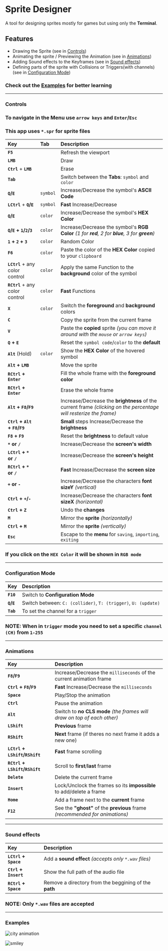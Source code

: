 # Sprite Designer

A tool for designing sprites mostly for games but using only the **Terminal**.


## Features

- Drawing the Sprite (see in [Controls](#controls))
- Animating the sprite / Previewing the Animation (see in [Animations](#animations))
- Adding Sound effects to the Keyframes (see in [Sound effects](#sound-effects))
- Defining parts of the sprite with Collisions or Triggers(with channels) (see in [Configuration Mode](#configuration-mode))

### Check out the [Examples](#examples) for better learning

------

### Controls

### To navigate in the **Menu** use `arrow keys` and `Enter`/`Esc`

### This app uses `*.spr` for **sprite files**

| Key                             | Tab      | Description                                                                                                       |
| :------------------------------ | :------- | :---------------------------------------------------------------------------------------------------------------- |
| **`F5`**                        |          | Refresh the viewport                                                                                              |
| **`LMB`**                       |          | Draw                                                                                                              |
| **`Ctrl`** + **`LMB`**          |          | Erase                                                                                                             |
| **`Tab`**                       |          | Switch between the **Tabs**: `symbol` and `color`                                                                 |
| **`Q`/`E`**                     | `symbol` | Increase/Decrease the symbol's **ASCII Code**                                                                     |
| **`LCtrl`** + **`Q`/`E`**       | `symbol` | **Fast** Increase/Decrease                                                                                        |
| **`Q`/`E`**                     | `color`  | Increase/Decrease the symbol's **HEX Color**                                                                      |
| **`Q`/`E` + `1`/`2`/`3`**       | `color`  | Increase/Decrease the symbol's **RGB Color** *(1 for **red**, 2 for **blue**, 3 for **green**)*                   |
| **`1` + `2` + `3`**             | `color`  | Random Color                                                                                                      |
| **`F6`**                        | `color`  | Paste the color of the **HEX Color** copied to your `clipboard`                                                   |
| **`LCtrl`** + any color control | `color`  | Apply the same Function to the **background** color of the symbol                                                 |
| **`RCtrl`** + any color control | `color`  | **Fast** Functions                                                                                                |
| **`X`**                         | `color`  | Switch the **foreground** and **background** colors                                                               |
| **`C`**                         |          | Copy the sprite from the current frame                                                                            |
| **`V`**                         |          | Paste the **copied** sprite *(you can move it around with the `mouse` or `arrow keys`)*                           |
| **`Q` + `E`**                   |          | Reset the `symbol code`/`color` to the **default**                                                                |
| **`Alt`** (Hold)                | `color`  | Show the **HEX Color** of the hovered symbol                                                                      |
| **`Alt` + `LMB`**               |          | Move the sprite                                                                                                   |
| **`RCtrl` + `Enter`**           |          | Fill the whole frame with the **foreground color**                                                                |
| **`RCtrl` + `Enter`**           |          | Erase the whole frame                                                                                             |
| **`Alt` + `F8`/`F9`**           |          | Increase/Decrease the **brightness** of the current frame *(clicking on the percentage will resterize the frame)* |
| **`Ctrl` + `Alt` + `F8`/`F9`**  |          | **Small** steps Increase/Decrease the **brightness**                                                              |
| **`F8` + `F9`**                 |          | Reset the **brightness** to default value                                                                         |
| **`*` or `/`**                  |          | Increase/Decrease the **screen's width**                                                                          |
| **`LCtrl` + `*` or `/`**        |          | Increase/Decrease the **screen's height**                                                                         |
| **`RCtrl` + `*` or `/`**        |          | **Fast** Increase/Decrease the **screen size**                                                                    |
| **`+` or `-`**                  |          | Increase/Decrease the characters **font sizeY** *(vertical)*                                                      |
| **`Ctrl` + `+`/`-`**            |          | Increase/Decrease the characters **font sizeX** *(horizontal)*                                                    |
| **`Ctrl` + `Z`**                |          | Undo the **changes**                                                                                              |
| **`M`**                         |          | Mirror the **sprite** *(horizontally)*                                                                            |
| **`Ctrl` + `M`**                |          | Mirror the **sprite** *(vertically)*                                                                              |
| **`Esc`**                       |          | Escape to the **menu** for `saving`, `importing`, `exiting`                                                       |

### If you click on the `HEX Color` it will be shown in `RGB mode`

------

### Configuration Mode

| Key         | Description                                                    |
| :---------- | :------------------------------------------------------------- |
| **`F10`**   | Switch to **Configuration Mode**                               |
| **`Q`/`E`** | Switch between: `C: (collider)`, `T: (trigger)`, `U: (update)` |
| **`Tab`**   | To set the channel for a `trigger`                             |

### NOTE: When in `trigger` mode you need to set a specific `channel (CH)` from `1-255`

------

### Animations

| Key                             | Description                                                                  |
| :------------------------------ | :--------------------------------------------------------------------------- |
| **`F8`/`F9`**                   | Increase/Decrease the `milliseconds` of the current animation frame          |
| **`Ctrl` + `F8`/`F9`**          | **Fast** Increase/Decrease the `milliseconds`                                |
| **`Space`**                     | Play/Stop the animation                                                      |
| **`Ctrl`**                      | Pause the animation                                                          |
| **`Alt`**                       | Switch to **no CLS mode** *(the frames will draw on top of each other)*      |
| **`LShift`**                    | **Previous** frame                                                           |
| **`RShift`**                    | **Next** frame (if theres no next frame it adds a new one)                   |
| **`LCtrl` + `LShift`/`RShift`** | **Fast** frame scrolling                                                     |
| **`RCtrl` + `LShift`/`RShift`** | Scroll to **first**/**last** frame                                           |
| **`Delete`**                    | Delete the current frame                                                     |
| **`Insert`**                    | Lock/Unclock the frames so its **impossible** to add/delete a frame          |
| **`Home`**                      | Add a frame next to the **current** frame                                    |
| **`F12`**                       | See the **"ghost"** of the **previous** frame *(recommended for animations)* |

------

### Sound effects

| Key                   | Description                                           |
| :-------------------- | :---------------------------------------------------- |
| **`LCtrl` + `Space`** | Add a **sound effect** *(accepts only `*.wav` files)* |
| **`Ctrl` + `Insert`** | Show the full path of the audio file                  |
| **`RCtrl` + `Space`** | Remove a directory from the beggining of the **path** |

### NOTE: Only `*.wav` files are accepted

------

### Examples
![city animation](https://github.com/user-attachments/assets/819cb2c7-351c-4019-bb2c-d09717df0679)

![smiley](https://github.com/user-attachments/assets/e2ee391b-ec52-4c90-a1e3-eaba3f8aeaca)

